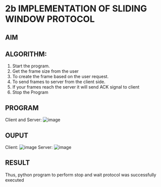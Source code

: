 # 2b IMPLEMENTATION OF SLIDING WINDOW PROTOCOL
## AIM
## ALGORITHM:
1. Start the program.
2. Get the frame size from the user
3. To create the frame based on the user request.
4. To send frames to server from the client side.
5. If your frames reach the server it will send ACK signal to client
6. Stop the Program
## PROGRAM
Client and Server:
![image](https://github.com/RESHMA22C/2b_SLIDING_WINDOW_PROTOCOL/assets/147474426/01b67582-2572-416c-bad4-85383c39239d)


## OUPUT
Client:
![image](https://github.com/RESHMA22C/2b_SLIDING_WINDOW_PROTOCOL/assets/147474426/4db418d4-a245-4371-b5d8-095216f7ca4f)
Server:
![image](https://github.com/RESHMA22C/2b_SLIDING_WINDOW_PROTOCOL/assets/147474426/506c16dd-9817-4355-8418-35f91c188d53)

## RESULT
Thus, python program to perform stop and wait protocol was successfully executed

